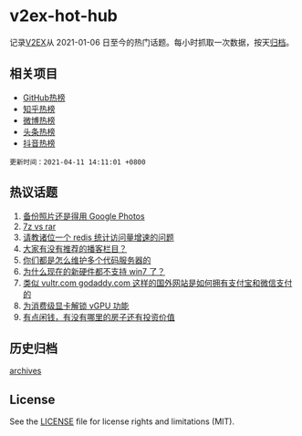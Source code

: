 # v2ex-hot-hub

 记录[V2EX](https://www.v2ex.com/)从 2021-01-06 日至今的热门话题。每小时抓取一次数据，按天[归档](archives)。
 
 ## 相关项目

- [GitHub热榜](https://github.com/lonnyzhang423/github-hot-hub)
- [知乎热榜](https://github.com/lonnyzhang423/zhihu-hot-hub)
- [微博热榜](https://github.com/lonnyzhang423/weibo-hot-hub)
- [头条热榜](https://github.com/lonnyzhang423/toutiao-hot-hub)
- [抖音热榜](https://github.com/lonnyzhang423/douyin-hot-hub)


 `更新时间：2021-04-11 14:11:01 +0800`

## 热议话题

1. [备份照片还是得用 Google Photos](https://www.v2ex.com/t/769794)
1. [7z vs rar](https://www.v2ex.com/t/769735)
1. [请教诸位一个 redis 统计访问量增速的问题](https://www.v2ex.com/t/769758)
1. [大家有没有推荐的播客栏目？](https://www.v2ex.com/t/769755)
1. [你们都是怎么维护多个代码服务器的](https://www.v2ex.com/t/769763)
1. [为什么现在的新硬件都不支持 win7 了？](https://www.v2ex.com/t/769745)
1. [类似 vultr.com godaddy.com 这样的国外网站是如何拥有支付宝和微信支付的](https://www.v2ex.com/t/769819)
1. [为消费级显卡解锁 vGPU 功能](https://www.v2ex.com/t/769700)
1. [有点闲钱，有没有哪里的房子还有投资价值](https://www.v2ex.com/t/769731)

## 历史归档

[archives](archives)

## License

See the [LICENSE](LICENSE) file for license rights and limitations (MIT).
